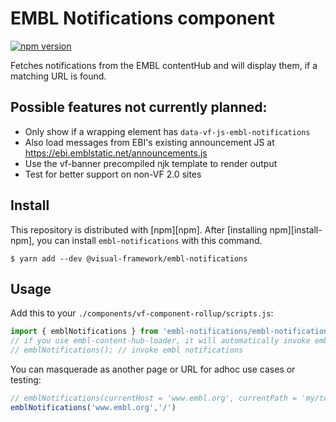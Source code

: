 # EMBL Notifications component

[![npm version](https://badge.fury.io/js/%40visual-framework%2Fembl-notifications.svg)](https://badge.fury.io/js/%40visual-framework%2Fembl-notifications)

Fetches notifications from the EMBL contentHub and will display them, if a matching URL is found.

## Possible features not currently planned:

- Only show if a wrapping element has `data-vf-js-embl-notifications`
- Also load messages from EBI's existing announcement JS at https://ebi.emblstatic.net/announcements.js
- Use the vf-banner precompiled njk template to render output
- Test for better support on non-VF 2.0 sites

## Install

This repository is distributed with [npm][npm]. After [installing npm][install-npm], you can install `embl-notifications` with this command.

```
$ yarn add --dev @visual-framework/embl-notifications
```

## Usage

Add this to your `./components/vf-component-rollup/scripts.js`:

```js
import { emblNotifications } from 'embl-notifications/embl-notifications';
// if you use embl-content-hub-loader, it will automatically invoke emblNotifications
// emblNotifications(); // invoke embl notifications
```

You can masquerade as another page or URL for adhoc use cases or testing:

```js
// emblNotifications(currentHost = 'www.embl.org', currentPath = 'my/test/path`);
emblNotifications('www.embl.org','/')
```
